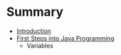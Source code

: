 # Summary

* [Introduction](README.md)
* [First Steps into Java Programming](chapter1.md)
   * Variables

